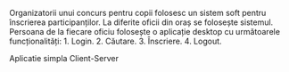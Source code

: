 Organizatorii unui concurs pentru copii folosesc un sistem soft pentru înscrierea participanților. La diferite oficii din oraș se folosește sistemul. Persoana de la fiecare oficiu folosește o aplicație desktop cu următoarele funcționalități: 1. Login. 2. Căutare. 3. Înscriere. 4. Logout. 

Aplicatie simpla
Client-Server 
